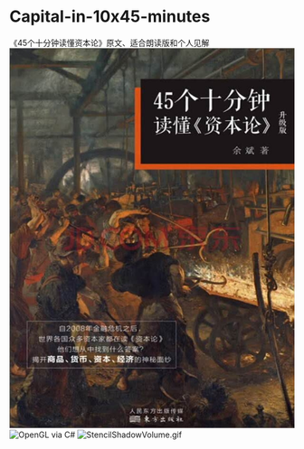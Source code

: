 # Capital-in-10x45-minutes
《45个十分钟读懂资本论》原文、适合朗读版和个人见解
![45个十分钟读懂《资本论》](https://github.com/bookcases/Capital-in-10x45-minutes/blob/master/Capital-in-10x45-minutes.jpg?raw=true)
![OpenGL via C#](https://github.com/bitzhuwei/CSharpGL/raw/master/OpenGLviaCSharp/%E7%94%A8C%23%E5%AD%A6%E9%9D%A2%E5%90%91%E5%AF%B9%E8%B1%A1%E7%9A%84OpenGL.jpg)
![StencilShadowVolume.gif](https://github.com/bitzhuwei/CSharpGL/blob/master/Demos/Lighting.ShadowVolume/StencilShadowVolume.gif?raw=true)